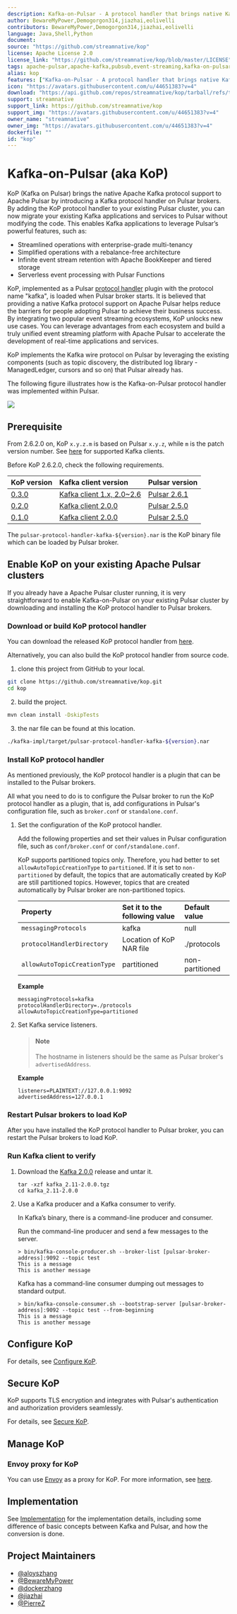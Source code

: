 ```yaml
---
description: Kafka-on-Pulsar - A protocol handler that brings native Kafka protocol to Apache Pulsar
author: BewareMyPower,Demogorgon314,jiazhai,eolivelli
contributors: BewareMyPower,Demogorgon314,jiazhai,eolivelli
language: Java,Shell,Python
document:
source: "https://github.com/streamnative/kop"
license: Apache License 2.0
license_link: "https://github.com/streamnative/kop/blob/master/LICENSE"
tags: apache-pulsar,apache-kafka,pubsub,event-streaming,kafka-on-pulsar,kop,pub-sub,dotnet,pulsar,kafka
alias: kop
features: ["Kafka-on-Pulsar - A protocol handler that brings native Kafka protocol to Apache Pulsar"]
icon: "https://avatars.githubusercontent.com/u/44651383?v=4"
download: "https://api.github.com/repos/streamnative/kop/tarball/refs/tags/v2.7.4.8"
support: streamnative
support_link: https://github.com/streamnative/kop
support_img: "https://avatars.githubusercontent.com/u/44651383?v=4"
owner_name: "streamnative"
owner_img: "https://avatars.githubusercontent.com/u/44651383?v=4"
dockerfile: ""
id: "kop"
---
```


# Kafka-on-Pulsar (aka KoP)

KoP (Kafka on Pulsar) brings the native Apache Kafka protocol support to Apache Pulsar by introducing a Kafka protocol handler on Pulsar brokers. By adding the KoP protocol handler to your existing Pulsar cluster, you can now migrate your existing Kafka applications and services to Pulsar without modifying the code. This enables Kafka applications to leverage Pulsar’s powerful features, such as:

- Streamlined operations with enterprise-grade multi-tenancy
- Simplified operations with a rebalance-free architecture
- Infinite event stream retention with Apache BookKeeper and tiered storage
- Serverless event processing with Pulsar Functions

KoP, implemented as a Pulsar [protocol handler](https://github.com/apache/pulsar/blob/master/pulsar-broker/src/main/java/org/apache/pulsar/broker/protocol/ProtocolHandler.java) plugin with the protocol name "kafka", is loaded when Pulsar broker starts. It is believed that providing a native Kafka protocol support on Apache Pulsar helps reduce the barriers for people adopting Pulsar to achieve their business success. By integrating two popular event streaming ecosystems, KoP unlocks new use cases. You can leverage advantages from each ecosystem and build a truly unified event streaming platform with Apache Pulsar to accelerate the development of real-time applications and services.

KoP implements the Kafka wire protocol on Pulsar by leveraging the existing components (such as topic discovery, the distributed log library - ManagedLedger, cursors and so on) that Pulsar already has.

The following figure illustrates how is the Kafka-on-Pulsar protocol handler was implemented within Pulsar.

![](https://raw.githubusercontent.com/streamnative/kop/v2.7.4.8/docs/kop-architecture.png)

## Prerequisite

From 2.6.2.0 on, KoP `x.y.z.m` is based on Pulsar `x.y.z`, while `m` is the patch version number. See [here](integrations/README.md) for supported Kafka clients.

Before KoP 2.6.2.0, check the following requirements.

| KoP version | Kafka client version | Pulsar version |
| :---------- | :------------------- | :------------- |
| [0.3.0](https://github.com/streamnative/kop/releases/tag/v0.3.0) | [Kafka client 1.x, 2.0~2.6](integrations/README.md) | [Pulsar 2.6.1](http://pulsar.apache.org/en/download/) |
| [0.2.0](https://github.com/streamnative/kop/releases/tag/v0.2.0) | [Kafka client 2.0.0](https://kafka.apache.org/20/documentation.html) | [Pulsar 2.5.0](http://pulsar.apache.org/en/download/) |
| [0.1.0](https://github.com/streamnative/kop/releases/tag/v0.1.0) | [Kafka client 2.0.0](https://kafka.apache.org/20/documentation.html) | [Pulsar 2.5.0](http://pulsar.apache.org/en/download/) |

The `pulsar-protocol-handler-kafka-${version}.nar` is the KoP binary file which can be loaded by Pulsar broker.

## Enable KoP on your existing Apache Pulsar clusters

If you already have a Apache Pulsar cluster running, it is very straightforward to enable Kafka-on-Pulsar on your existing Pulsar
cluster by downloading and installing the KoP protocol handler to Pulsar brokers.

### Download or build KoP protocol handler

You can download the released KoP protocol handler from [here](https://github.com/streamnative/kop/releases).

Alternatively, you can also build the KoP protocol handler from source code.

1. clone this project from GitHub to your local.

```bash
git clone https://github.com/streamnative/kop.git
cd kop
```

2. build the project.
```bash
mvn clean install -DskipTests
```

3. the nar file can be found at this location.
```bash
./kafka-impl/target/pulsar-protocol-handler-kafka-${version}.nar
```

### Install KoP protocol handler

As mentioned previously, the KoP protocol handler is a plugin that can be installed to the Pulsar brokers.

All what you need to do is to configure the Pulsar broker to run the KoP protocol handler as a plugin, that is,
add configurations in Pulsar's configuration file, such as `broker.conf` or `standalone.conf`.

1. Set the configuration of the KoP protocol handler.

    Add the following properties and set their values in Pulsar configuration file, such as `conf/broker.conf` or `conf/standalone.conf`.

    KoP supports partitioned topics only. Therefore, you had better to set `allowAutoTopicCreationType` to `partitioned`. If it is set to `non-partitioned` by default, the topics that are automatically created by KoP are still partitioned topics. However, topics that are created automatically by Pulsar broker are non-partitioned topics.

    | Property | Set it to the following value | Default value |
    | :------- | :---------------------------- | :------------ |
    | `messagingProtocols` | kafka | null |
    | `protocolHandlerDirectory`| Location of KoP NAR file | ./protocols |
    | `allowAutoTopicCreationType`| partitioned | non-partitioned |

    **Example**

    ```properties
    messagingProtocols=kafka
    protocolHandlerDirectory=./protocols
    allowAutoTopicCreationType=partitioned
    ```

2. Set Kafka service listeners.

    > #### Note
    > The hostname in listeners should be the same as Pulsar broker's `advertisedAddress`.

    **Example**

    ```properties
    listeners=PLAINTEXT://127.0.0.1:9092
    advertisedAddress=127.0.0.1
    ```

### Restart Pulsar brokers to load KoP

After you have installed the KoP protocol handler to Pulsar broker, you can restart the Pulsar brokers to load KoP.

### Run Kafka client to verify

1. Download the [Kafka 2.0.0](https://www.apache.org/dyn/closer.cgi?path=/kafka/2.0.0/kafka_2.11-2.0.0.tgz) release and untar it.

    ```
    tar -xzf kafka_2.11-2.0.0.tgz
    cd kafka_2.11-2.0.0
    ```

2. Use a Kafka producer and a Kafka consumer to verify.

    In Kafka’s binary, there is a command-line producer and consumer.

    Run the command-line producer and send a few messages to the server.

    ```
    > bin/kafka-console-producer.sh --broker-list [pulsar-broker-address]:9092 --topic test
    This is a message
    This is another message
    ```

    Kafka has a command-line consumer dumping out messages to standard output.

    ```
    > bin/kafka-console-consumer.sh --bootstrap-server [pulsar-broker-address]:9092 --topic test --from-beginning
    This is a message
    This is another message
    ```

## Configure KoP

For details, see [Configure KoP](docs/configuration.md).

## Secure KoP

KoP supports TLS encryption and integrates with Pulsar's authentication and authorization providers seamlessly.

For details, see [Secure KoP](docs/security.md).

## Manage KoP

### Envoy proxy for KoP

You can use [Envoy](https://www.envoyproxy.io) as a proxy for KoP. For more information, see [here](docs/envoy-proxy.md).

## Implementation

See [Implementation](docs/implementation.md) for the implementation details, including some difference of basic concepts between Kafka and Pulsar, and how the conversion is done.

## Project Maintainers

-   [@aloyszhang](https://github.com/aloyszhang)
-   [@BewareMyPower](https://github.com/BewareMyPower)
-   [@dockerzhang](https://github.com/dockerzhang)
-   [@jiazhai](https://github.com/jiazhai)
-   [@PierreZ](https://github.com/PierreZ)


